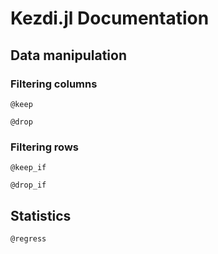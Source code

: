 # Kezdi.jl Documentation

## Data manipulation

### Filtering columns
```@docs
@keep
```

```@docs
@drop
```

### Filtering rows
```@docs
@keep_if
```

```@docs
@drop_if
```

## Statistics

```@docs
@regress
```
